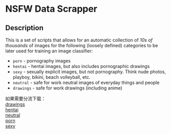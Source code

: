 # NSFW Data Scrapper

## Description

This is a set of scripts that allows for an automatic collection of _10s of thousands_ of images for the following (loosely defined) categories to be later used for training an image classifier:
- `porn` - pornography images
- `hentai` - hentai images, but also includes pornographic drawings
- `sexy` - sexually explicit images, but not pornography. Think nude photos, playboy, bikini, beach volleyball, etc.
- `neutral` - safe for work neutral images of everyday things and people
- `drawings` - safe for work drawings (including anime)  

如果需要分流下载：  
[drawings](https://storage.jamchoi.me/nsfw/drawings.zip)  
[hentai](https://storage.jamchoi.me/nsfw/hentai.zip)  
[neutral](https://storage.jamchoi.me/nsfw/neutral.zip)  
[porn](https://storage.jamchoi.me/nsfw/porn.zip)  
[sexy](https://storage.jamchoi.me/nsfw/sexy.zip)


